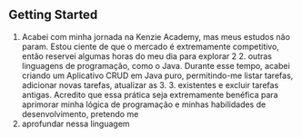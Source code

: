 ## Getting Started
1. Acabei com minha jornada na Kenzie Academy, mas meus estudos não param. Estou ciente de que o mercado é extremamente competitivo, então reservei algumas horas do meu dia para explorar 2 2. outras linguagens de programação, como o Java. Durante esse tempo, acabei criando um Aplicativo CRUD em Java puro, permitindo-me listar tarefas, adicionar novas tarefas, atualizar as 3. 3. existentes e excluir tarefas antigas. Acredito que essa prática seja extremamente benéfica para aprimorar minha lógica de programação e minhas habilidades de desenvolvimento, pretendo me 
4. aprofundar nessa linguagem

